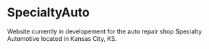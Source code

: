 # SpecialtyAuto
Website currently in developement for the auto repair shop Specialty Automotive located in Kansas City, KS.
